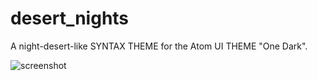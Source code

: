 # desert_nights
A night-desert-like SYNTAX THEME for the Atom UI THEME "One Dark".

![screenshot](https://raw.githubusercontent.com/alpin111/desert_nights/src.png)
